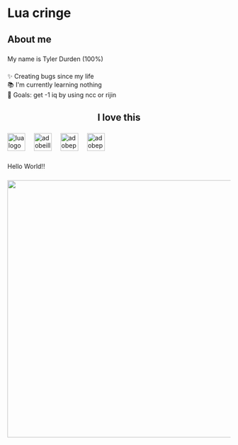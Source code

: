 <h1 align="left">Lua cringe</h1>

###

<h2 align="left">About me</h2>

###

<p align="left">My name is Tyler Durden (100%)</p>

###

<p align="left">✨ Creating bugs since my life<br>📚 I'm currently learning nothing<br>🎯 Goals: get -1 iq by using ncc or rijin</p>

###

<h2 align="center">I love this</h2>

###

<div align="left">
  <img src="https://cdn.jsdelivr.net/gh/devicons/devicon/icons/lua/lua-original.svg" height="40" alt="lua logo"  />
  <img width="12" />
  <img src="https://cdn.simpleicons.org/adobeillustrator/FF9A00" height="40" alt="adobeillustrator logo"  />
  <img width="12" />
  <img src="https://cdn.simpleicons.org/adobephotoshop/31A8FF" height="40" alt="adobephotoshop logo"  />
  <img width="12" />
  <img src="https://cdn.simpleicons.org/adobepremierepro/9999FF" height="40" alt="adobepremierepro logo"  />
</div>

###

<p align="left">Hello World!!</p>

###

<div align="center">
  <img height="580" src="https://i.imgur.com/EYgr5uo.png"  />
</div>

###
